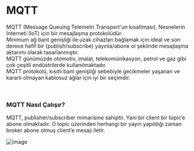 # MQTT

MQTT (Message Queuing Telemetri Transport'un kısaltması), Nesnelerin İnterneti (IoT) için bir mesajlaşma protokolüdür. <br> Minimum ağ bant genişliği ile uzak cihazları bağlamak için ideal ve son derece hafif bir (publish/subscribe) yayınla/abone ol şeklinde mesajlaşma aktarımı olarak tasarlanmıştır. <br> MQTT günümüzde otomotiv, imalat, telekomünikasyon, petrol ve gaz gibi çok çeşitli endüstrilerde kullanılmaktadır. <br>
MQTT protokolü, kısıtlı bant genişliği sebebiyle gecikmeler yaşanan ve kararlı olmayan kablosuz ağlar için iyi bir seçimdir.

<br>

<h3>MQTT Nasıl Çalışır?</h3>
MQTT, publisher/subscriber mimarisine sahiptir. Yani bir client bir topic’e abone olmaktadır. O topic üzerinden herhangi bir yayın yapıldığı zaman broker abone olmuş client’e mesajı iletir. <br>





![image](https://user-images.githubusercontent.com/77447979/176767209-40c00035-2809-4660-a05d-80f4af22c8d3.png)
